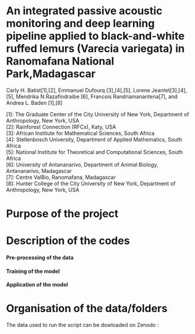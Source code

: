 # An integrated passive acoustic monitoring and deep learning pipeline applied to black-and-white ruffed lemurs (Varecia variegata) in Ranomafana National Park,Madagascar

Carly H. Batist[1],[2], Emmanuel Dufourq [3],[4],[5], Lorene Jeantet[3],[4],[5], Mendrika N.Razafindraibe [6], Francois Randriamanantena[7], and Andrea L. Baden [1],[8]

[1]: The Graduate Center of the City University of New York, Department of Anthropology, New York, USA  
[2]: Rainforest Connection (RFCx), Katy, USA  
[3]: African Institute for Mathematical Sciences, South Africa  
[4]: Stellenbosch University, Department of Applied Mathematics, South Africa  
[5]: National Institute for Theoretical and Computational Sciences, South Africa  
[6]: University of Antananarivo, Department of Animal Biology, Antananarivo, Madagascar  
[7]: Centre ValBio, Ranomafana, Madagascar  
[8]: Hunter College of the City University of New York, Department of Anthropology, New York, USA  

# Purpose of the project

# Description of the codes 
#### Pre-processing of the data 

#### Training of the model 

#### Application of the model


# Organisation of the data/folders

The data used to run the script can be dowloaded on Zenodo : 
